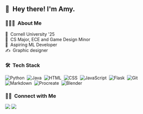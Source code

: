 ## 👋 &nbsp;Hey there! I'm Amy.

### 👨🏻‍💻 &nbsp;About Me

🏫 &nbsp;Cornell University '25\
📓 &nbsp;CS Major, ECE and Game Design Minor\
🤖 &nbsp;Aspiring ML Developer\
✍️ &nbsp;Graphic designer

### 🛠 &nbsp;Tech Stack

![Python](https://img.shields.io/badge/-Python-05122A?style=flat&logo=python)&nbsp;
![Java](https://img.shields.io/badge/-Java-05122A?style=flat&logo=Java&logoColor=FFA518)&nbsp;
![HTML](https://img.shields.io/badge/-HTML-05122A?style=flat&logo=HTML5)&nbsp;
![CSS](https://img.shields.io/badge/-CSS-05122A?style=flat&logo=CSS3&logoColor=1572B6)&nbsp;
![JavaScript](https://img.shields.io/badge/-JavaScript-05122A?style=flat&logo=javascript)&nbsp;
![Flask](https://img.shields.io/badge/-Flask-05122A?style=flat&logo=flask)&nbsp;
![Git](https://img.shields.io/badge/-Git-05122A?style=flat&logo=git)&nbsp;
![Markdown](https://img.shields.io/badge/-Markdown-05122A?style=flat&logo=markdown)&nbsp;
![Procreate](https://img.shields.io/badge/-Procreate-05122A?style=flat&logo=progate&logoColor=F477FC)&nbsp;
![Blender](https://img.shields.io/badge/-Blender-05122A?style=flat&logo=blender&logoColor=f59b42)&nbsp;

### 🤝🏻 &nbsp;Connect with Me

<p align="left">
<a href="mailto:amymainyc@gmail.com"><img src="https://img.shields.io/badge/-amymainyc@gmail.com-05122A?style=flat&logo=Gmail&logoColor=D14836"/></a>
<a href="https://www.linkedin.com/in/amy-mai-86261b1b6/"><img src="https://img.shields.io/badge/-Amy%20Mai-05122A?style=flat&logo=Linkedin&logoColor=0077B5"/></a>
</p>

<!--https://simpleicons.org/?q=pro-->
